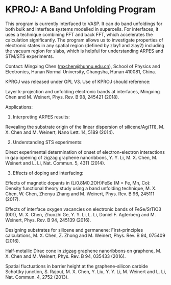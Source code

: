 # KPROJ: A Band Unfolding Program
This program is currently interfaced to VASP. It can do band unfoldings for both bulk and interface systems modelled in supercells. For interfaces, it uses a technique combining FFT and back FFT, which accelerates the calculation significantly. The program allows us to investigate properties of electronic states in any spatial region (defined by zlay1 and zlay2) including the vacuum region for slabs, which is helpful for understanding ARPES and STM/STS experiments. 

Contact: Mingxing Chen (mxchen@hunnu.edu.cn), School of Physics and Electronics, Hunan Normal University, Changsha, Hunan 410081, China.

KPROJ was released under GPL V3. Use of KPROJ should reference:

Layer k-projection and unfolding electronic bands at interfaces, Mingxing Chen and M. Weinert, Phys. Rev. B 98, 245421 (2018).

Applications:
1) Interpreting ARPES results: 

Revealing the substrate origin of the linear dispersion of silicene/Ag(111), M. X. Chen and M. Weinert, Nano Lett. 14, 5189 (2014).

2) Understanding STS experiments: 

Direct experimental determination of onset of electron-electron interactions in gap opening of zigzag graphene nanoribbons, Y. Y. Li, M. X. Chen, M. Weinert and L. Li, Nat. Commun. 5, 4311 (2014).

3) Effects of doping and interfacing:

Effects of magnetic dopants in (Li0.8M0.2OH)FeSe (M = Fe, Mn, Co): Density functional theory study using a band unfolding technique, M. X. Chen, W. Chen, Zhenyu Zhang and M. Weinert, Phys. Rev. B 96, 245111 (2017).

Effects of interface oxygen vacancies on electronic bands of FeSe/SrTiO3 (001), M. X. Chen, Zhuozhi Ge, Y. Y. Li, L. Li, Daniel F. Agterberg and M. Weinert, Phys. Rev. B 94, 245139 (2016).

Designing substrates for silicene and germanene: First-principles calculations, M. X. Chen, Z. Zhong and M. Weinert, Phys. Rev. B 94, 075409 (2016).

Half-metallic Dirac cone in zigzag graphene nanoribbons on graphene, M. X. Chen and M. Weinert, Phys. Rev. B 94, 035433 (2016).

Spatial fluctuations in barrier height at the graphene-silicon carbide Schottky junction, S. Rajput, M. X. Chen, Y. Liu, Y. Y. Li, M. Weinert and L. Li, Nat. Commun. 4, 2752 (2013).
